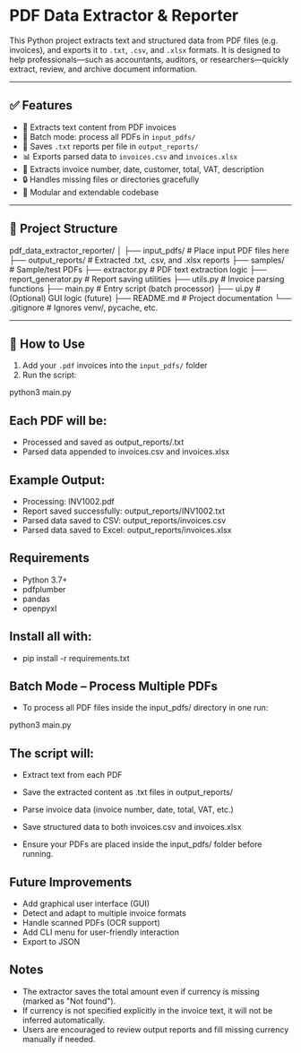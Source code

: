 # PDF Data Extractor & Reporter

This Python project extracts text and structured data from PDF files (e.g. invoices), and exports it to `.txt`, `.csv`, and `.xlsx` formats. It is designed to help professionals—such as accountants, auditors, or researchers—quickly extract, review, and archive document information.

---

## ✅ Features

- 📄 Extracts text content from PDF invoices
- 📁 Batch mode: process all PDFs in `input_pdfs/`
- 📝 Saves `.txt` reports per file in `output_reports/`
- 📊 Exports parsed data to `invoices.csv` and `invoices.xlsx`
- 🧠 Extracts invoice number, date, customer, total, VAT, description
- 🔒 Handles missing files or directories gracefully
- 🧩 Modular and extendable codebase

---

## 📁 Project Structure

pdf_data_extractor_reporter/
│
├── input_pdfs/ # Place input PDF files here
├── output_reports/ # Extracted .txt, .csv, and .xlsx reports
├── samples/ # Sample/test PDFs
├── extractor.py # PDF text extraction logic
├── report_generator.py # Report saving utilities
├── utils.py # Invoice parsing functions
├── main.py # Entry script (batch processor)
├── ui.py # (Optional) GUI logic (future)
├── README.md # Project documentation
└── .gitignore # Ignores venv/, pycache, etc.


---

## 🚀 How to Use

1. Add your `.pdf` invoices into the `input_pdfs/` folder  
2. Run the script:

python3 main.py

## Each PDF will be:

- Processed and saved as output_reports/<filename>.txt
- Parsed data appended to invoices.csv and invoices.xlsx

## Example Output:

- Processing: INV1002.pdf
- Report saved successfully: output_reports/INV1002.txt
- Parsed data saved to CSV: output_reports/invoices.csv
- Parsed data saved to Excel: output_reports/invoices.xlsx


## Requirements
- Python 3.7+
- pdfplumber
- pandas
- openpyxl


## Install all with:
- pip install -r requirements.txt


## Batch Mode – Process Multiple PDFs
- To process all PDF files inside the input_pdfs/ directory in one run:

python3 main.py

## The script will:

- Extract text from each PDF

- Save the extracted content as .txt files in output_reports/

- Parse invoice data (invoice number, date, total, VAT, etc.)

- Save structured data to both invoices.csv and invoices.xlsx

- Ensure your PDFs are placed inside the input_pdfs/ folder before running.



## Future Improvements

- Add graphical user interface (GUI)
- Detect and adapt to multiple invoice formats
- Handle scanned PDFs (OCR support)
- Add CLI menu for user-friendly interaction
- Export to JSON

## Notes

- The extractor saves the total amount even if currency is missing (marked as "Not found").
- If currency is not specified explicitly in the invoice text, it will not be inferred automatically.
- Users are encouraged to review output reports and fill missing currency manually if needed.
